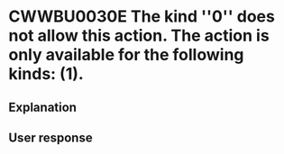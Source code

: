 # CWWBU0030E The kind ''0'' does not allow this action. The action is only available for the following kinds: (1).

## Explanation

## User response